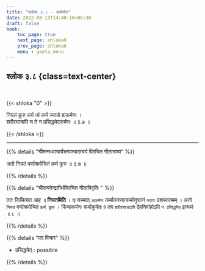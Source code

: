 ```yaml
---
title: "श्लोक ३.८ - कर्मयोग"
date: 2022-08-13T14:40:16+05:30
draft: false
book:
    toc_page: true
    next_page: shloka9
    prev_page: shloka6
    menu : geeta_menu
---
```




## श्लोक ३.८ {class=text-center}

<br/>

{{< shloka  "0"  >}}

नियतं कुरु कर्म त्वं कर्म ज्यायो ह्यकर्मणः ।  
शरीरयात्रापि च ते न प्रसिद्ध्येदकर्मणः ॥ ३.७ ॥

{{< /shloka >}}

---


{{% details "श्रीमन्मध्वाचार्यभगवत्पादाचर्य विरचित  गीताभाष्य" %}}

अतो नियतं वर्णाश्रमोचितं कर्म कुरु ॥ ३.७ ॥

{{% /details %}}



{{% details "श्रीराघवेन्द्रतीर्थविरचित गीताविवृतिः " %}}

ततः किमित्यत आह ॥ **नियतमिति** । `हि` यस्मात् 
`अकर्मणः` कर्माकरणात्कर्मानुष्ठानं `ज्यायः` प्रशस्ततमम्‌ । 
अतो `नियतं` वर्णाश्रमोचितं `कर्म कुरु` । किंचाकर्मणः 
कर्माकुर्वतः `ते` तव `शरीरयात्राऽपि` देहनिर्वाहोऽपि 
`न प्रसिद्धयेत्` इत्यर्थः ॥ ८ ॥ 

{{% /details %}}



{{% details "पद विचार" %}}

- प्रसिद्धयेत् : possible

{{% /details %}}
